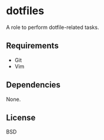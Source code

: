 dotfiles
========

A role to perform dotfile-related tasks.

Requirements
------------

- Git
- Vim

Dependencies
------------

None.

License
-------

BSD
